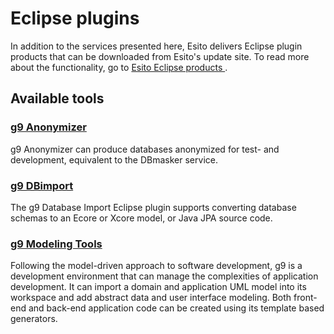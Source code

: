 # Eclipse plugins

In addition to the services presented here, Esito delivers Eclipse plugin products that can be downloaded from Esito's update site. To read more about the functionality, go to 
<a
   class="markdown_inline_link"
   target='_blank'
   rel='noopener noreferrer'
   href='https://www.esito.no/en/products/'>
   Esito Eclipse products
</a>.

## Available tools

### [g9 Anonymizer](https://www.esito.no/en/products/anonymizer/) 
g9 Anonymizer can produce databases anonymized for test- and development, equivalent to the DBmasker service.

### [g9 DBimport](https://www.esito.no/en/products/dbimport/) 
The g9 Database Import Eclipse plugin supports converting database schemas to an Ecore or Xcore model, or Java JPA source code.

### [g9 Modeling Tools](https://www.esito.no/en/promo-g9/) 
Following the model-driven approach to software development, g9 is a development environment that can manage the complexities of application development. It can import a domain and application UML model into its workspace and add abstract data and user interface modeling. Both front-end and back-end application code can be created using its template based generators.
